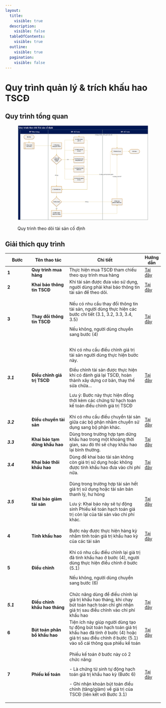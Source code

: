 ```yaml
---
layout:
  title:
    visible: true
  description:
    visible: false
  tableOfContents:
    visible: true
  outline:
    visible: true
  pagination:
    visible: false
---
```


# Quy trình quản lý & trích khấu hao TSCĐ

## Quy trình tổng quan

<figure><img src="../.gitbook/assets/image (95).png" alt=""><figcaption><p>Quy trình theo dõi tài sản cố định</p></figcaption></figure>

## Giải thích quy trình

<table><thead><tr><th width="96">Bước</th><th width="169">Tên thao tác</th><th width="390">Chi tiết</th><th>Hướng dẫn</th></tr></thead><tbody><tr><td><strong>1</strong></td><td><strong>Quy trình mua hàng</strong></td><td>Thực hiện mua TSCĐ tham chiếu theo quy trình mua hàng</td><td><a href="khai-bao-thong-tin-tai-san/mua-va-khai-bao-thong-tin-tai-san-tren-hoa-don-mua-tai-san-co-dinh.md">Tại đây</a></td></tr><tr><td><strong>2</strong></td><td><strong>Khai báo thông tin TSCĐ</strong></td><td>Khi tài sản được đưa vào sử dụng, người dùng phải khai báo thông tin tài sản để theo dõi.</td><td><a href="khai-bao-thong-tin-tai-san/mua-va-khai-bao-thong-tin-tai-san-tren-hoa-don-mua-tai-san-co-dinh.md">Tại đây</a></td></tr><tr><td><strong>3</strong></td><td><strong>Thay đổi thông tin TSCĐ</strong></td><td><p>Nếu có nhu cầu thay đổi thông tin tài sản, người dùng thực hiện các bước chi tiết (3.1, 3.2, 3.3, 3.4, 3.5)</p><p>Nếu không, người dùng chuyển sang bước (4)</p></td><td><a href="dieu-chinh-dieu-chuyen-tai-san/done-dieu-chinh-thong-tin-tai-san-khi-chua-khau-hao.md">Tại đây</a></td></tr><tr><td><em><strong>3.1</strong></em></td><td><strong>Điều chỉnh giá trị TSCĐ</strong></td><td><p>Khi có nhu cầu điều chỉnh giá trị tài sản người dùng thực hiện bước này.</p><p>Điều chỉnh tài sản được thực hiện khi có đánh giá lại TSCĐ, hoàn thành xây dựng cơ bản, thay thế sửa chữa…</p><p>Lưu ý: Bước này thực hiện đồng thời kèm các chứng từ hạch toán kế toán điều chỉnh giá trị TSCĐ</p></td><td><a href="dieu-chinh-dieu-chuyen-tai-san/dieu-chinh-gia-tri-tscd.md">Tại đây</a></td></tr><tr><td><em><strong>3.2</strong></em></td><td><strong>Điều chuyển tài sản</strong></td><td>Khi có nhu cầu điều chuyển tài sản giữa các bộ phận nhằm chuyển sử dụng sang bộ phận khác.</td><td><a href="dieu-chinh-dieu-chuyen-tai-san/done-dieu-chuyen-bo-phan-su-dung-tai-san-co-dinh.md">Tại đây</a></td></tr><tr><td><em><strong>3.3</strong></em></td><td><strong>Khai báo tạm dừng khấu hao</strong></td><td>Dùng trong trường hợp tạm dừng khấu hao trong một khoảng thời gian, sau đó thì sẽ chạy khấu hao lại bình thường.</td><td><a href="dieu-chinh-dieu-chuyen-tai-san/done-khai-bao-thoi-khau-hao-tscd.md">Tại đây</a></td></tr><tr><td><em><strong>3.4</strong></em></td><td><strong>Khai báo thôi khấu hao</strong></td><td>Dùng để khai báo tài sản không còn giá trị sử dụng hoặc không được tính khấu hao đưa vào chi phí nữa.</td><td><a href="dieu-chinh-dieu-chuyen-tai-san/done-khai-bao-tam-dung-khau-hao-tscd.md">Tại đây</a></td></tr><tr><td><em><strong>3.5</strong></em></td><td><strong>Khai báo giảm tài sản</strong></td><td><p>Dùng trong trường hợp tài sản hết giá trị sử dụng hoặc tài sản bán thanh lý, hư hỏng</p><p>Lưu ý: Khai báo này sẽ tự động sinh Phiếu kế toán hạch toán giá trị còn lại của tài sản vào chi phí khác.</p></td><td><a href="dieu-chinh-dieu-chuyen-tai-san/thanh-ly-tscd.md">Tại đây</a></td></tr><tr><td><strong>4</strong></td><td><strong>Tính khấu hao</strong></td><td>Bước này được thực hiện hàng kỳ nhằm tính toán giá trị khấu hao kỳ của các tài sản</td><td><a href="tinh-khau-hao-tai-san-co-dinh/cac-buoc-chay-khau-hao-cuoi-ky.md">Tại đây</a></td></tr><tr><td><strong>5</strong></td><td><strong>Điều chỉnh</strong></td><td><p>Khi có nhu cầu điều chỉnh lại giá trị đã tính khấu hao ở bước (4), người dùng thực hiện điều chỉnh ở bước (5.1)</p><p>Nếu không, người dùng chuyển sang bước (6)</p></td><td></td></tr><tr><td><em><strong>5.1</strong></em></td><td><strong>Điều chỉnh khấu hao tháng</strong></td><td>Chức năng dùng để điều chỉnh lại giá trị khấu hao tháng, khi chạy bút toán hạch toán chỉ ghi nhận giá trị sau điều chỉnh vào chi phí khấu hao</td><td><a href="tinh-khau-hao-tai-san-co-dinh/cac-buoc-chay-khau-hao-cuoi-ky.md">Tại đây</a></td></tr><tr><td><strong>6</strong></td><td><strong>Bút toán phân bổ khấu hao</strong></td><td>Tiện ích này giúp người dùng tạo tự động bút toán hạch toán giá trị khấu hao đã tính ở bước (4) hoặc giá trị sau điều chỉnh ở bước (5.1) vào sổ cái thông qua phiếu kế toán</td><td><a href="tinh-khau-hao-tai-san-co-dinh/cac-buoc-chay-khau-hao-cuoi-ky.md">Tại đây</a></td></tr><tr><td><strong>7</strong></td><td><strong>Phiếu kế toán</strong></td><td><p>Phiếu kế toán ở bước này có 2 chức năng:</p><p>-        Là chứng từ sinh tự động hạch toán giá trị khấu hao kỳ (Bước 6)</p><p>-        Ghi nhận khoản bút toán điều chỉnh (tăng/giảm) về giá trị của TSCĐ (liên kết với Bước 3.1)</p></td><td><a href="../tong-hop/cac-cong-viec-phat-sinh-hang-ngay/chung-tu-nghiep-vu-khac-nhu-quyet-toan-tam-ung-thanh-ly-tai-san-thanh-toan-luong-thanh-toan-chi-phi.md">Tại đây</a></td></tr></tbody></table>

&#x20;
